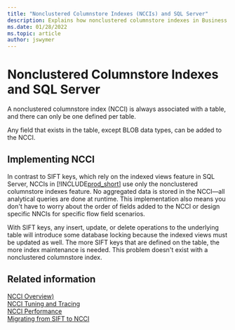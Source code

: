 ```yaml
---
title: "Nonclustered Columnstore Indexes (NCCIs) and SQL Server"
description: Explains how nonclustered columnstore indexes in Business Central tables work with SQL Server.
ms.date: 01/28/2022
ms.topic: article
author: jswymer
---
```

# Nonclustered Columnstore Indexes and SQL Server

A nonclustered columnstore index \(NCCI\) is always associated with a table, and there can only be one defined per table.  

Any field that exists in the table, except BLOB data types, can be added to the NCCI.

## Implementing NCCI

In contrast to SIFT keys, which rely on the indexed views feature in SQL Server, NCCIs in [!INCLUDE[prod_short](includes/prod_short.md)] use only the nonclustered columnstore indexes feature. No aggregated data is stored in the NCCI&mdash;all analytical queries are done at runtime. This implementation also means you don't have to worry about the order of fields added to the NCCI or design specific NNCIs for specific flow field scenarios. 

With SIFT keys, any insert, update, or delete operations to the underlying table will introduce some database locking because the indexed views must be updated as well. The more SIFT keys that are defined on the table, the more index maintenance is needed. This problem doesn't exist with a nonclustered columnstore index.  

## Related information

[NCCI Overview)](devenv-ncci-overview.md)  
[NCCI Tuning and Tracing](devenv-ncci-tuning-and-tracing.md)  
[NCCI Performance](devenv-ncci-performance.md)  
[Migrating from SIFT to NCCI](devenv-migrating-from-sift-to-ncci.md)  
